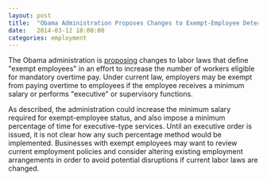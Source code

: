 ```yaml
---
layout: post
title:  "Obama Administration Proposes Changes to Exempt-Employee Determination"
date:   2014-03-12 18:00:00
categories: employment
---
```


The Obama administration is [proposing][NYT cite] changes to labor laws that define "exempt employees" in an effort to 
increase the number of workers eligible for mandatory overtime pay. Under current law, employers may be exempt from paying overtime to 
employees if the employee receives a minimum salary or performs "executive" or supervisory functions.  

As described, the administration could increase the minimum salary required for exempt-employee status, and also impose a minimum percentage 
of time for executive-type services. Until an executive order is issued, it is not clear how any such percentage method would be implemented. 
Businesses with exempt employees may want to review current employment policies and consider altering existing employment arrangements in order 
to avoid potential disruptions if current labor laws are changed.  

[NYT cite]: http://www.nytimes.com/2014/03/12/us/politics/obama-will-seek-broad-expansion-of-overtime-pay.html?hp&_r=0